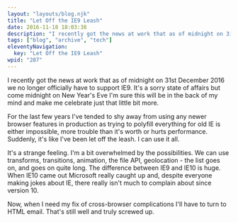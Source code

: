 ```yaml
---
layout: "layouts/blog.njk"
title: "Let Off the IE9 Leash"
date: 2016-11-18 18:03:38
description: "I recently got the news at work that as of midnight on 31st December 2016 we no longer officially have to support IE9"
tags: ["blog", "archive", "tech"]
eleventyNavigation:
  key: "Let Off the IE9 Leash"
wpid: "287"
---
```


I recently got the news at work that as of midnight on 31st December 2016 we no longer officially have to support IE9. It's a sorry state of affairs but come midnight on New Year's Eve I'm sure this will be in the back of my mind and make me celebrate just that little bit more.

For the last few years I've tended to shy away from using any newer browser features in production as trying to polyfill everything for old IE is either impossible, more trouble than it's worth or hurts performance. Suddenly, it's like I've been let off the leash. I can use it all.

It's a strange feeling. I'm a bit overwhelmed by the possibilities. We can use transforms, transitions, animation, the file API, geolocation - the list goes on, and goes on quite long. The difference between IE9 and IE10 is huge. When IE10 came out Microsoft really caught up and, despite everyone making jokes about IE, there really isn't much to complain about since version 10.

Now, when I need my fix of cross-browser complications I'll have to turn to HTML email. That's still well and truly screwed up.
